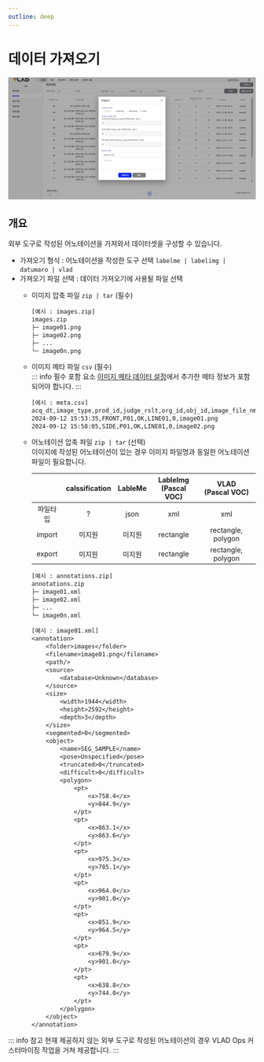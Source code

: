 ```yaml
---
outline: deep
---
```


# 데이터 가져오기

![데이터 가져오기](/public/ko/data/dataset-import.png)


## 개요
외부 도구로 작성된 어노테이션을 가져와서 데이터셋을 구성할 수 있습니다.

- 가져오기 형식 : 어노테이션을 작성한 도구 선택 `labelme | labelimg | datumaro | vlad`
- 가져오기 파일 선택 : 데이터 가져오기에 사용될 파일 선택
  - 이미지 압축 파일 `zip | tar` (필수)  
    ```
    [예시 : images.zip]
    images.zip
    ├─ image01.png
    ├─ image02.png
    ├─ ...
    └─ image0n.png
    ```
  - 이미지 메타 파일 `csv` (필수)  
    ::: info 필수 포함 요소
    [이미지 메타 데이터 설정](./project-settings-image-meta)에서 추가한 메타 정보가 포함되어야 합니다.
    :::

    ```
    [예시 : meta.csv]
    acq_dt,image_type,prod_id,judge_rslt,org_id,obj_id,image_file_nm
    2024-09-12 15:53:35,FRONT,P01,OK,LINE01,0,image01.png
    2024-09-12 15:58:05,SIDE,P01,OK,LINE01,0,image02.png
    ```
  - 어노테이션 압축 파일 `zip | tar` (선택)  
    이미지에 작성된 어노테이션이 있는 경우 이미지 파일명과 동일한 어노테이션 파일이 필요합니다.

    |  | calssification | LableMe | LableImg<br>(Pascal VOC) | VLAD<br>(Pascal VOC) |
    | :---: | :---: | :---: | :---: | :---: |
    | 파일타입 | ? | json | xml | xml |
    | import | 미지원 | 미지원 | rectangle | rectangle, polygon |
    | export | 미지원 | 미지원 | rectangle | rectangle, polygon |

    ```
    [예시 : annotations.zip]
    annotations.zip
    ├─ image01.xml
    ├─ image02.xml
    ├─ ...
    └─ image0n.xml
    ```
    ```
    [예시 : image01.xml]
    <annotation>
        <folder>images</folder>
        <filename>image01.png</filename>
        <path/>
        <source>
            <database>Unknown</database>
        </source>
        <size>
            <width>1944</width>
            <height>2592</height>
            <depth>3</depth>
        </size>
        <segmented>0</segmented>
        <object>
            <name>SEG_SAMPLE</name>
            <pose>Unspecified</pose>
            <truncated>0</truncated>
            <difficult>0</difficult>
            <polygon>
                <pt>
                    <x>758.4</x>
                    <y>844.9</y>
                </pt>
                <pt>
                    <x>863.1</x>
                    <y>863.6</y>
                </pt>
                <pt>
                    <x>975.3</x>
                    <y>785.1</y>
                </pt>
                <pt>
                    <x>964.0</x>
                    <y>901.0</y>
                </pt>
                <pt>
                    <x>851.9</x>
                    <y>964.5</y>
                </pt>
                <pt>
                    <x>679.9</x>
                    <y>901.0</y>
                </pt>
                <pt>
                    <x>638.8</x>
                    <y>744.0</y>
                </pt>
            </polygon>
        </object>
    </annotation>
    ```



::: info 참고
현재 제공하지 않는 외부 도구로 작성된 어노테이션의 경우 VLAD Ops 커스터마이징 작업을 거쳐 제공합니다.
:::

